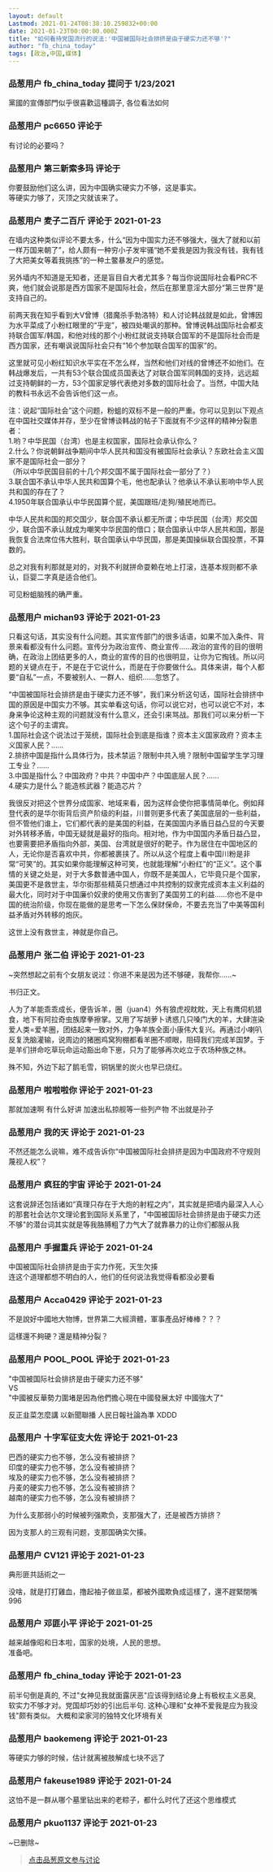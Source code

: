 ```yaml
---
layout: default
Lastmod: 2021-01-24T08:38:10.259832+00:00
date: 2021-01-23T00:00:00.000Z
title: "如何看待党国流行的说法:'中国被国际社会排挤是由于硬实力还不够'?"
author: "fb_china_today"
tags: [政治,中国,媒体]
---
```



### 品葱用户 **fb_china_today** 提问于 1/23/2021
    
黨國的宣傳部門似乎很喜歡這種調子, 各位看法如何
    
                

### 品葱用户 **pc6650** 评论于 
        
有讨论的必要吗？
        
                

### 品葱用户 **第三新索多玛** 评论于 
        
你要鼓励他们这么讲，因为中国确实硬实力不够，这是事实。  
等硬实力够了，灭顶之灾就该来了。
        
                

### 品葱用户 **麦子二百斤** 评论于 2021-01-23
        
在墙内这种类似评论不要太多，什么“因为中国实力还不够强大，强大了就和以前一样万国来朝了”，给人颇有一种穷小子发牢骚“她不爱我是因为我没有钱，我有钱了大把美女等着我挑拣”的一种土鳖暴发户的感觉。  
  
另外墙内不知道是无知者，还是盲目自大者尤其多？每当你说国际社会看PRC不爽，他们就会说那是西方国家不是国际社会，然后在那里意淫大部分“第三世界”是支持自己的。  
  
前两天我在知乎看到大V曾博（猎魔杀手勃洛特）和人讨论韩战就是如此，曾博因为水平菜成了小粉红眼里的“乎宠”，被四处嘲讽的那种。曾博说韩战国际社会都支持联合国军/韩国，和他对线的那个小粉红就说支持联合国军的不是国际社会而是西方国家，还有嘲讽说国际社会只有“16个参加联合国军的国家”的。  
  
这里就可见小粉红知识水平实在不怎么样，当然和他们对线的曾博还不如他们。在韩战爆发后，一共有53个联合国成员国表达了对联合国军同韩国的支持，远远超过支持朝鲜的一方，53个国家足够代表绝对多数的国际社会了。当然，中国大陆的教科书永远不会告诉他们这一点。  
  
注：说起“国际社会”这个问题，粉蛆的双标不是一般的严重。你可以见到以下观点在中国社交媒体并存，至少在曾博谈韩战的帖子下面就有不少这样的精神分裂患者：  
1.哟？中华民国（台湾）也是主权国家，国际社会承认你么？  
2.什么？你说朝鲜战争期间中华人民共和国没有被国际社会承认？东欧社会主义国家不是国际社会一部分？  
（所以中华民国目前的十几个邦交国不属于国际社会一部分了？）  
3.联合国不承认中华人民共和国算个毛，他也配承认？他承认不承认影响中华人民共和国的存在了？  
4.1950年联合国承认中华民国算个屁，美国跟班/走狗/殖民地而已。  
  
中华人民共和国的邦交国少，联合国不承认都无所谓；中华民国（台湾）邦交国少，联合国不承认就成为嘲笑中华民国的借口；联合国承认中华人民共和国，那是我恢复合法席位伟大胜利，联合国承认中华民国，那是美国操纵联合国投票，不算数的。  
  
总之对我有利那就是对的，对我不利就拼命耍赖在地上打滚，连基本规则都不承认，巨婴二字真是适合他们。  
  
  
可见粉蛆脑残的确严重。
        
                

### 品葱用户 **michan93** 评论于 2021-01-23
        
只看这句话，其实没有什么问题。其实宣传部门的很多话语，如果不加入条件、背景来看都没有什么问题。宣传分为政治宣传、商业宣传……政治的宣传的目的很明确，在政治上团结更多的人，商业的宣传的目的也很明显，让你为它掏钱。所以问题的关键点在于，不是在于它说什么，而是在于你要做什么。具体来讲，每个人都要“自私”一点，不要被别人、一群人、组织……忽悠了。  
  
“中国被国际社会排挤是由于硬实力还不够”，我们来分析这句话，国际社会排挤中国的原因是中国实力不够。其实单看这句话，你可以说它对，也可以说它不对，本身来争论这种主观的问题就没有什么意义，还会引来骂战。那我们可以来分析一下这个句子的主谓宾。  
1.国际社会这个说法过于笼统，国际社会到底是指谁？资本主义国家政府？资本主义国家人民？……  
2.排挤中国是指什么具体行为，技术禁运？限制中共入境？限制中国留学生学习理工专业？……  
3.中国是指什么？中国政府？中共？中国中产？中国底层人民？……  
4.硬实力是什么？能造核武器？能造芯片？  
  
我很反对把这个世界分成国家、地域来看，因为这样会使你把事情简单化。例如拜登代表的是华尔街背后资产阶级的利益，川普则更多代表了美国底层的一些利益，但不管他们谁上，它们都代表的是美国的利益，在美国国内矛盾日益凸显的今天要对外转移矛盾，中国无疑就是最好的指向。相对地，作为中国国内矛盾日益凸显，也要需要把矛盾指向外部，美国、台湾就是很好的靶子。作为居住在中国地区的人，无论你是否喜欢中共，你都被裹挟了。所以从这个程度上看中国川粉是非常“可笑”的。其实如果你能理解这种可笑，也就能理解“小粉红”的“正义”。这个事情的关键之处是，对于大多数普通中国人，你既不是美国人，它毕竟只是个国家，美国更不是救世主，华尔街那些精英只想通过中共控制的奴隶完成资本主义利益的最大化，同时对于中国廉价奴隶的使用又伤害到了美国劳工的利益……你也不是中国的统治阶级，你现在能做的是思考一下怎么保财保命，不要去充当了中美等国利益矛盾对外转移的炮灰。  
  
这世上没有救世主，神就是你自己。
        
                

### 品葱用户 **张二伯** 评论于 2021-01-23
        
~突然想起之前有个女朋友说过：你进不来是因为还不够硬，我帮你……~  
  
书归正文。  
  
人为了羊能乖乖成长，便告诉羊，圈（juan4）外有狼虎视眈眈，天上有鹰伺机猎食，地下有阿拉奇虫族摩拳擦掌。又用了写胡萝卜诱惑几只嗓门大的羊，大肆渲染爱人类=爱羊圈，团结起来一致对外，力争羊族全面小康伟大复兴。再通过小喇叭反复洗脑灌输，说周边的猪圈鸡窝狗棚都看羊圈不顺眼，阻碍我们完成羊国梦。于是羊们拼命吃草玩命运动豁出命下崽，只为了能够再次屹立于农场种族之林。  
  
殊不知，外边下起了鹅毛雪，铜锅里的炭火也早已烧红。
        
                

### 品葱用户 **啦啦啦你** 评论于 2021-01-23
        
那就加速啊 有什么好讲 加速出私掠舰等一些列产物 不出就是孙子
        
                

### 品葱用户 **我的天** 评论于 2021-01-23
        
不然还能怎么说嘛，难不成告诉你“中国被国际社会排挤是因为中国政府不守规则蔑视人权”？
        
                

### 品葱用户 **疯狂的宇宙** 评论于 2021-01-24
        
这套说辞还包括诸如“真理只存在于大炮的射程之内”，其实就是把墙内最深入人心的那套社会达尔文理论套到国际关系里了，"中国被国际社会排挤是由于硬实力还不够"的潜台词其实就是等我胳膊粗了力气大了就靠暴力的让你们都服从我
        
                

### 品葱用户 **手握重兵** 评论于 2021-01-24
        
中国被国际社会排挤是由于实力作死，天生欠揍  
连这个道理都想不明白的人，他们的任何说法我觉得看都没必要看
        
                

### 品葱用户 **Acca0429** 评论于 2021-01-23
        
不是說好中國地大物博，世界第二大經濟體，軍事產品好棒棒？？？  
  
這樣還不夠硬？還是精神分裂？
        
                

### 品葱用户 **POOL_POOL** 评论于 2021-01-23
        
"中国被国际社会排挤是由于硬实力还不够"  
VS  
"中國被反華勢力圍堵是因為他們擔心現在中國發展太好 中國強大了"  
  
反正韭菜怎麼講 以新聞聯播 人民日報社論為準 XDDD
        
                

### 品葱用户 **十字军征支大佐** 评论于 2021-01-23
        
巴西的硬实力也不够，怎么没有被排挤？  
印度的硬实力也不够，怎么没有被排挤？  
埃及的硬实力也不够，怎么没有被排挤？  
丹麦的硬实力也不够，怎么没有被排挤？  
越南的硬实力也不够，怎么没有被排挤？  
  
为什么支那弱小的时候被列强欺负，支那强大了，还是被西方排挤？  
  
因为支那人的三观有问题，支那国确实欠揍。
        
                

### 品葱用户 **CV121** 评论于 2021-01-23
        
典形匪共話術之一  
  
没啥，就是打打雞血，撸起袖子做韭菜，都被外國欺負成這樣了，還不趕緊閉嘴996
        
                

### 品葱用户 **邓匪小平** 评论于 2021-01-25
        
越来越像昭和日本啦，国家的处境，人民的思想。  
准备吧。
        
                

### 品葱用户 **fb_china_today** 评论于 2021-01-23
        
前半句倒是真的, 不过"女神见我就面露厌恶"应该得到结论身上有极权主义恶臭, 软实力不够才对。党国却巧妙的引出后半句. 这种心理和"女神不爱我是应为我没钱"颇有类似。 大概和梁家河的独特文化环境有关
        
                

### 品葱用户 **baokemeng** 评论于 2021-01-23
        
等硬实力够的时候，估计就离被肢解成七块不远了
        
                

### 品葱用户 **fakeuse1989** 评论于 2021-01-24
        
这怕不是一群从哪个墓里钻出来的老粽子，都什么时代了还这个思维模式
        
                

### 品葱用户 **pkuo1137** 评论于 2021-01-23
        
~已删除~
        
                





> [点击品葱原文参与讨论](https://pincong.rocks/question/35813)

